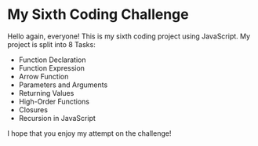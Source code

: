 # My Sixth Coding Challenge
Hello again, everyone! This is my sixth coding project using JavaScript. My project is split into 8 Tasks: 
+ Function Declaration
+ Function Expression
+ Arrow Function 
+ Parameters and Arguments
+ Returning Values
+ High-Order Functions
+ Closures
+ Recursion in JavaScript

I hope that you enjoy my attempt on the challenge! 
